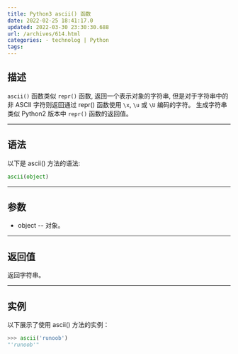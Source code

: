 ```yaml
---
title: Python3 ascii() 函数
date: 2022-02-25 18:41:17.0
updated: 2022-03-30 23:30:30.688
url: /archives/614.html
categories: - technolog | Python
tags: 
---
```




## 描述

`ascii()` 函数类似 `repr()` 函数, 返回一个表示对象的字符串, 但是对于字符串中的非 ASCII 字符则返回通过 repr() 函数使用 `\x`, `\u` 或 `\U` 编码的字符。 生成字符串类似 Python2 版本中 `repr()` 函数的返回值。

* * *

## 语法

以下是 ascii() 方法的语法:

```Python
ascii(object)
```

* * *

## 参数

*   object -- 对象。

* * *

## 返回值

返回字符串。

* * *

## 实例

以下展示了使用 ascii() 方法的实例：

```Python
>>> ascii('runoob')
"'runoob'"
```